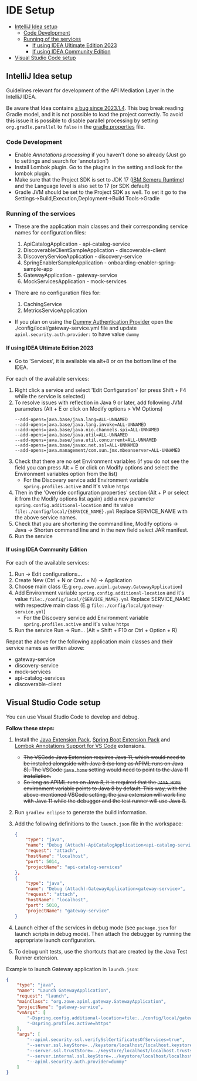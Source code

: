 <!-- omit in toc -->
# IDE Setup

- [IntelliJ Idea setup](#intellij-idea-setup)
  - [Code Development](#code-development)
  - [Running of the services](#running-of-the-services)
    - [If using IDEA Ultimate Edition 2023](#if-using-idea-ultimate-edition-2023)
    - [If using IDEA Community Edition](#if-using-idea-community-edition)
- [Visual Studio Code setup](#visual-studio-code-setup)

## IntelliJ Idea setup

Guidelines relevant for development of the API Mediation Layer in the IntelliJ IDEA.

Be aware that Idea contains 
[a bug since 2023.1.4](https://youtrack.jetbrains.com/issue/IDEA-323055/Gradle-with-GraalVM-buildtools-plugin-fails-to-import-on-2023.2-EAP-5).
This bug break reading Gradle model, and it is not possible to load the project correctly. To avoid this issue it is 
possible to disable parallel processing by setting `org.gradle.parallel` to `false` in the
[gradle.properties](../gradle.properties) file.

### Code Development

- Enable _Annotations processing_ if you haven't done so already (Just go to settings and search for 'annotation')
- Install Lombok plugin. Go to the plugins in the setting and look for the lombok plugin.
- Make sure that the Project SDK is set to JDK 17 ([IBM Semeru Runtime](https://developer.ibm.com/languages/java/semeru-runtimes/downloads/)) and the Language level is also set to 17 (or SDK default)
- Gradle JVM should be set to the Project SDK as well. To set it go to the Settings->Build,Execution,Deployment->Build Tools->Gradle

### Running of the services

- These are the application main classes and their corresponding service names for configuration files:
    1. ApiCatalogApplication - api-catalog-service
    2. DiscoverableClientSampleApplication - discoverable-client
    3. DiscoveryServiceApplication - discovery-service
    4. SpringEnablerSampleApplication - onboarding-enabler-spring-sample-app
    5. GatewayApplication - gateway-service
    6. MockServicesApplication - mock-services

- There are no configuration files for:
    1. CachingService
    2. MetricsServiceApplication

- If you plan on using the [Dummy Authentication Provider](https://docs.zowe.org/stable/extend/extend-apiml/authentication-for-apiml-services/#dummy-authentication-provider) open the ./config/local/gateway-service.yml file and update `apiml.security.auth.provider:` to have value  `dummy`

#### If using IDEA Ultimate Edition 2023

- Go to 'Services', it is available via alt+8 or on the bottom line of the IDEA.

For each of the available services:

1. Right click a service and select 'Edit Configuration' (or press Shift + F4 while the service is selected)
2. To resolve issues with reflection in Java 9 or later, add following JVM parameters (Alt + E or click on Modify options > VM Options)
   ```
   --add-opens=java.base/java.lang=ALL-UNNAMED
   --add-opens=java.base/java.lang.invoke=ALL-UNNAMED
   --add-opens=java.base/java.nio.channels.spi=ALL-UNNAMED
   --add-opens=java.base/java.util=ALL-UNNAMED
   --add-opens=java.base/java.util.concurrent=ALL-UNNAMED
   --add-opens=java.base/javax.net.ssl=ALL-UNNAMED
   --add-opens=java.management/com.sun.jmx.mbeanserver=ALL-UNNAMED
   ```
3. Check that there are no set Environment variables (if you do not see the field you can press Alt + E or click on Modify options and select the Environment variables option from the list)
    - For the Discovery service add Environment variable `spring.profiles.active` and it's value `https`
5. Then in the 'Override configuration properties' section (Alt + P or select it from the Modify options list again) add a new parameter `spring.config.additional-location` and its value `file:./config/local/{SERVICE_NAME}.yml` Replace SERVICE_NAME with the above service names.
6. Check that you are shortening the command line, Modify options -> Java -> Shorten command line and in the new field select JAR manifest.
7. Run the service

#### If using IDEA Community Edition

For each of the available services:

1. Run -> Edit configurations...
2. Create New (Ctrl + N or Cmd + N) -> Application
3. Choose main class (E.g `org.zowe.apiml.gateway.GatewayApplication`)
4. Add Environment variable `spring.config.additional-location` and it's value `file:./config/local/{SERVICE_NAME}.yml` Replace SERVICE_NAME with respective main class (E.g `file:./config/local/gateway-service.yml`)
    - For the Discovery service add Environment variable `spring.profiles.active` and it's value `https`
5. Run the service Run -> Run... (Alt + Shift + F10 or Ctrl + Option + R)

Repeat the above for the following application main classes and their service names as written above:

- gateway-service
- discovery-service
- mock-services
- api-catalog-services
- discoverable-client

## Visual Studio Code setup

You can use Visual Studio Code to develop and debug.

**Follow these steps:**

1. Install the [Java Extension Pack](https://marketplace.visualstudio.com/items?itemName=vscjava.vscode-java-pack), [Spring Boot Extension Pack](https://marketplace.visualstudio.com/items?itemName=Pivotal.vscode-boot-dev-pack) and [Lombok Annotations Support for VS Code](https://marketplace.visualstudio.com/items?itemName=GabrielBB.vscode-lombok) extensions.
    - ~~The VSCode Java Extension requires Java 11, which would need to be installed alongside with Java 8 (so long as APIML runs on Java 8). The VSCode `java.home` setting would need to point to the Java 11 installation.~~
    - ~~So long as APIML runs on Java 8, it is required that the `JAVA_HOME` environment variable points to Java 8 by default. This way, with the above-mentioned VSCode setting, the java extension will work fine with Java 11 while the debugger and the test runner will use Java 8.~~
2. Run `gradlew eclipse` to generate the build information.
3. Add the following definitions to the `launch.json` file in the workspace:

    ```json
    {
        "type": "java",
        "name": "Debug (Attach)-ApiCatalogApplication<api-catalog-services>",
        "request": "attach",
        "hostName": "localhost",
        "port": 5014,
        "projectName": "api-catalog-services"
    },
    {
        "type": "java",
        "name": "Debug (Attach)-GatewayApplication<gateway-service>",
        "request": "attach",
        "hostName": "localhost",
        "port": 5010,
        "projectName": "gateway-service"
    }
    ```

4. Launch either of the services in debug mode (see `package.json` for launch scripts in debug mode). Then attach the debugger by running the appropriate launch configuration.
5. To debug unit tests, use the shortcuts that are created by the Java Test Runner extension.

Example to launch Gateway application in `launch.json`:

```json
{
    "type": "java",
    "name": "Launch GatewayApplication",
    "request": "launch",
    "mainClass": "org.zowe.apiml.gateway.GatewayApplication",
    "projectName": "gateway-service",
    "vmArgs": [
        "-Dspring.config.additional-location=file:../config/local/gateway-service.yml",
        "-Dspring.profiles.active=https"
    ],
    "args": [
        "--apiml.security.ssl.verifySslCertificatesOfServices=true",
        "--server.ssl.keyStore=../keystore/localhost/localhost.keystore.p12",
        "--server.ssl.trustStore=../keystore/localhost/localhost.truststore.p12",
        "--server.internal.ssl.keyStore=../keystore/localhost/localhost-multi.keystore.p12",
        "--apiml.security.auth.provider=dummy"
    ]
}
```
